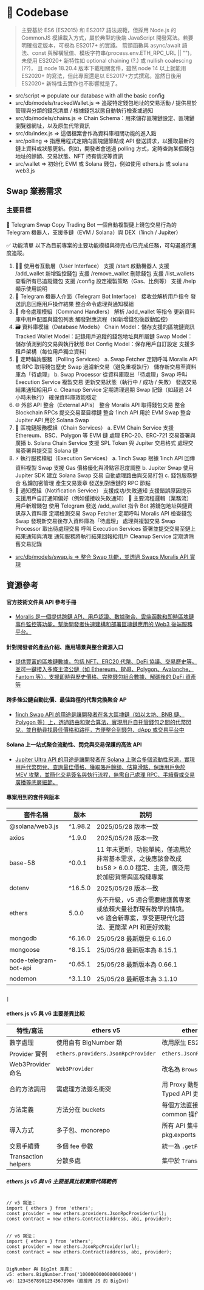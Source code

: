 # 🌌 Codebase

> 主要基於 ES6 (ES2015) 和 ES2017 語法規範，但採用 Node.js 的 CommonJS 模組載入方式，屬於典型的後端 JavaScript 開發寫法。若要明確指定版本，可視為 ES2017+ 的實踐。
> 箭頭函數與 async/await 語法、const 與解構賦值、模板字符串(process.env.ETH_RPC_URL || "")，未使用 ES2020+ 新特性如 optional chaining (?.) 或 nullish coalescing (??)，
> 且 node 18.20.4 版本下載相關套件，雖然 node 14 以上就能用 ES2020+ 的寫法，但此專案還是以 ES2017+方式撰寫。當然日後用 ES2020+ 新特性去實作也不影響就是了。

- src/script => populate our database with all the basic config
- src/db/models/trackedWallet.js => 追蹤特定錢包地址的交易活動 / 提供易於管理與分類的錢包清單 / 根據錢包狀態自動執行檢查或通知
- src/db/models/chains.js => Chain Schema：用來儲存區塊鏈設定、區塊鏈瀏覽器網址，以及原生代幣資訊
- src/db/index.js => 這個檔案會作為資料庫相關功能的進入點
- src/polling => 指應用程式定期向區塊鏈節點或 API 發送請求，以獲取最新的鏈上資料或狀態更新。例如，開發者會透過 polling 方式，定時查詢某個錢包地址的餘額、交易狀態、NFT 持有情況等資訊
- src/wallet => 初始化 EVM 或 Solana 錢包，例如使用 ethers.js 或 solana web3.js

## Swap 業務需求

### 主要目標

🤖 Telegram Swap Copy Trading Bot
一個自動複製鏈上錢包交易行為的 Telegram 機器人，支援多鏈（EVM / Solana）與 DEX（1inch / Jupiter）

✅ 功能清單
以下為目前專案的主要功能模組與待完成/已完成任務，可勾選進行進度追蹤。

1. 🧑‍💻 使用者互動層（User Interface）
   支援 /start 啟動機器人
   支援 /add_wallet 新增監控錢包
   支援 /remove_wallet 刪除錢包
   支援 /list_wallets 查看所有已追蹤錢包
   支援 /config 設定複製策略（Gas、比例等）
   支援 /help 顯示使用說明
2. 🤖 Telegram 機器人介面（Telegram Bot Interface）
   接收並解析用戶指令
   發送訊息回應用戶操作結果
   整合命令處理與通知模組
3. 📜 命令處理模組（Command Handlers）
   解析 /add_wallet 等指令
   更新資料庫中用戶配置與錢包列表
   觸發對應流程（如新增錢包後啟動監控）
4. 🗃️ 資料庫模組（Database Models）
   Chain Model：儲存支援的區塊鏈資訊
   Tracked Wallet Model：記錄用戶追蹤的錢包地址與所屬鏈
   Swap Model：儲存偵測到的交易與執行狀態
   Bot Config Model：保存用戶自訂設定
   支援多租戶架構（每位用戶獨立資料）
5. 🔁 定時輪詢服務（Polling Services）
   a. Swap Fetcher
   定期呼叫 Moralis API 或 RPC 取得錢包歷史 Swap
   過濾新交易（避免重複執行）
   儲存新交易至資料庫為「待處理」
   b. Swap Processor
   從資料庫取出「待處理」Swap
   呼叫 Execution Service 複製交易
   更新交易狀態（執行中 / 成功 / 失敗）
   發送交易結果通知給用戶
   c. Cleanup Service
   定期清理過期 Swap 記錄（如超過 24 小時未執行）
   確保資料庫效能穩定
6. 🌐 外部 API 整合（External APIs）
   整合 Moralis API 取得錢包交易
   整合 Blockchain RPCs 提交交易至目標鏈
   整合 1inch API 用於 EVM Swap
   整合 Jupiter API 用於 Solana Swap
7. 🔗 區塊鏈服務模組（Chain Services）
   a. EVM Chain Service
   支援 Ethereum、BSC、Polygon 等 EVM 鏈
   處理 ERC-20、ERC-721 交易簽署與廣播
   b. Solana Chain Service
   支援 SPL Token 與 Jupiter 交易格式
   處理交易簽署與提交至 Solana 鏈
8. ⚡ 執行服務模組（Execution Services）
   a. 1inch Swap
   根據 1inch API 回傳資料複製 Swap
   支援 Gas 價格優化與滑點容忍度調整
   b. Jupiter Swap
   使用 Jupiter SDK 建立 Solana Swap 交易
   自動處理路由與交易打包
   c. 錢包服務整合
   私鑰加密管理
   產生交易簽章
   發送到對應鏈的 RPC 節點
9. 🔔 通知模組（Notification Service）
   支援成功/失敗通知
   支援錯誤原因提示
   支援用戶自訂通知偏好（例如僅接收失敗通知）
   🔄 主要流程邏輯（業務流）
   用戶新增錢包
   使用 Telegram 發送 /add_wallet 指令
   Bot 將錢包地址與鏈資訊存入資料庫
   定期檢測交易
   Swap Fetcher 定期呼叫 Moralis API 檢查錢包 Swap
   發現新交易後存入資料庫為「待處理」
   處理與複製交易
   Swap Processor 取出待處理交易
   呼叫 Execution Services 簽署並提交交易至鏈上
   結果通知與清理
   通知服務將執行結果回報給用戶
   Cleanup Service 定期清除舊交易記錄

- [src/db/models/swap.js => 整合 Swap 功能，並透過 Swaps Moralis API 實現](https://docs.moralis.com/web3-data-api/evm/reference/get-swaps-by-wallet-address?address=0xcB1C1FdE09f811B294172696404e88E658659905&chain=eth&order=DESC)

## 資源參考

#### 官方技術文件與 API 參考手冊

- [Moralis 是一個提供跨鏈 API、用戶認證、數據聚合、雲端函數和即時區塊鏈事件監控等功能，幫助開發者快速建構和部署區塊鏈應用的 Web3 後端服務平台。](https://docs.moralis.com/)

#### 針對開發者的產品介紹、應用場景與整合資源入口

- [提供豐富的區塊鏈數據，包括 NFT、ERC20 代幣、DeFi 協議、交易歷史等。並可一鍵接入多條主流公鏈（如 Ethereum、BNB、Polygon、Avalanche、Fantom 等）。支援即時與歷史價格、完整錢包組合數據、解碼後的 DeFi 資產等](https://developers.moralis.com/)

#### 跨多條公鏈自動比價、最佳路徑的代幣兌換聚合 AP

- [1inch Swap API 的用途是讓開發者在各大區塊鏈（如以太坊、BNB 鏈、Polygon 等）上，透過路由和聚合算法，實現用戶自托管錢包之間的代幣閃兌，並自動尋找最佳價格和路徑，方便整合到錢包、dApp 或交易平台中](https://portal.1inch.dev/documentation/apis/swap/classic-swap/quick-start)

#### Solana 上一站式聚合流動性、閃兌與交易保護的高效 API

- [Jupiter Ultra API 的用途是讓開發者在 Solana 上聚合多個流動性來源，實現用戶代幣閃兌、查詢最佳價格、獲取賬戶餘額、估算滑點、保護用戶免於 MEV 攻擊，並簡化交易簽名與執行流程，無需自己處理 RPC、手續費或交易廣播等底層細節。](https://dev.jup.ag/docs/ultra-api/)

#### 專案用到的套件與版本

| 套件名稱              | 版本    | 說明                                                                                                                 |
| --------------------- | ------- | -------------------------------------------------------------------------------------------------------------------- |
| @solana/web3.js       | ^1.98.2 | 2025/05/28 版本一致                                                                                                  |
| axios                 | ^1.9.0  | 2025/05/28 版本一致                                                                                                  |
| base-58               | ^0.0.1  | 11 年未更新，功能單純，僅適用於非常基本需求，之後應該會改成 bs58 > 6.0.0 穩定、主流，廣泛用於加密貨幣與區塊鏈專案    |
| dotenv                | ^16.5.0 | 2025/05/28 版本一致                                                                                                  |
| ethers                | 5.0.0   | 先不升級，v5 適合需要維護舊專案或依賴大量社群現有教學的情境。 v6 適合新專案，享受更現代化語法、更簡潔 API 和更好效能 |
| mongodb               | ^6.16.0 | 25/05/28 最新版是 6.16.0                                                                                             |
| mongoose              | ^8.15.1 | 25/05/28 最新版本為 8.15.1                                                                                           |
| node-telegram-bot-api | ^0.65.1 | 25/05/28 最新版本為 0.66.1                                                                                           |
| nodemon               | ^3.1.10 | 25/05/28 最新版本為 3.1.10                                                                                           |

                                                                                                           |

#### ethers.js v5 與 v6 主要差異比較

| 特性/寫法           | ethers v5                          | ethers v6                                 |
| ------------------- | ---------------------------------- | ----------------------------------------- |
| 數字處理            | 使用自有 BigNumber 類              | 改用原生 ES2020 BigInt                    |
| Provider 實例       | `ethers.providers.JsonRpcProvider` | `ethers.JsonRpcProvider`                  |
| Web3Provider 命名   | `Web3Provider`                     | 改名為 `BrowserProvider`                  |
| 合約方法調用        | 需處理方法簽名衝突                 | 用 Proxy 動態解析，Typed API 更簡潔       |
| 方法定義            | 方法分在 buckets                   | 每個方法直接掛載 less-common 操作         |
| 導入方式            | 多子包、monorepo                   | 所有 API 集中在主包，pkg.exports 支援細分 |
| 交易手續費          | 多個 fee 參數                      | 統一為 `.getFeeData()`                    |
| Transaction helpers | 分散多處                           | 集中於 `Transaction` 類                   |

##### ethers.js v5 與 v6 主要差異比較實際代碼範例

```

// v5 寫法：
import { ethers } from 'ethers';
const provider = new ethers.providers.JsonRpcProvider(url);
const contract = new ethers.Contract(address, abi, provider);

```

```

// v6 寫法：
import { ethers } from 'ethers';
const provider = new ethers.JsonRpcProvider(url);
const contract = new ethers.Contract(address, abi, provider);

```

```

BigNumber 與 BigInt 差異：
v5: ethers.BigNumber.from('1000000000000000000')
v6: 12345678901234567890n（直接用 JS 的 BigInt）

```
